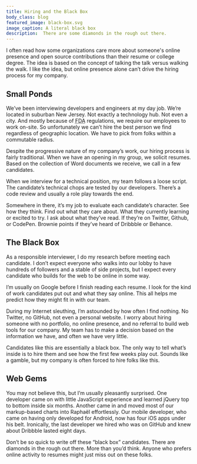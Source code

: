 ```yaml
---
title: Hiring and the Black Box
body_class: blog
featured_image: black-box.svg
image_caption: A literal black box
description:  There are some diamonds in the rough out there.
---
```


I often read how some organizations care more about someone's online presence and open source contributions than their resume or college degree. The idea is based on the concept of talking the talk versus walking the walk. I like the idea, but online presence alone can’t drive the hiring process for my company.

## Small Ponds
We’ve been interviewing developers and engineers at my day job. We’re located in suburban New Jersey. Not exactly a technology hub. Not even a city. And mostly because of <abbr title="U.S. Food and Drug Administration">FDA</abbr> regulations, we require our employees to work on-site. So unfortunately we can’t hire the best person we find regardless of geographic location. We have to pick from folks within a commutable radius.

Despite the progressive nature of my company’s work, our hiring process is fairly traditional. When we have an opening in my group, we solicit resumes. Based on the collection of Word documents we receive, we call in a few candidates.

When we interview for a technical position, my team follows a loose script. The candidate’s technical chops are tested by our developers. There’s a code review and usually a role play towards the end.

Somewhere in there, it’s my job to evaluate each candidate’s character. See how they think. Find out what they care about. What they currently learning or excited to try. I ask about what they’ve read. If they’re on Twitter, Github, or CodePen. Brownie points if they’ve heard of Dribbble or Behance.

## The Black Box
As a responsible interviewer, I do my research before meeting each candidate. I don’t expect everyone who walks into our lobby to have hundreds of followers and a stable of side projects, but I expect every candidate who builds for the web to be online in some way.

I’m usually on Google before I finish reading each resume. I look for the kind of work candidates put out and what they say online. This all helps me predict how they might fit in with our team.

During my Internet sleuthing, I’m astounded by how often I find nothing. No Twitter, no GitHub, not even a personal website. I worry about hiring someone with no portfolio, no online presence, and no referral to build web tools for our company. My team has to make a decision based on the information we have, and often we have very little.

Candidates like this are essentially a black box. The only way to tell what’s inside is to hire them and see how the first few weeks play out. Sounds like a gamble, but my company is often forced to hire folks like this.

## Web Gems
You may not believe this, but I’m usually pleasantly surprised. One developer came on with little JavaScript experience and learned jQuery top to bottom inside six months. Another came in and moved most of our markup-based charts into Raphaël effortlessly. Our mobile developer, who came on having only developed for Android, now has four iOS apps under his belt. Ironically, the last developer we hired who was on GitHub and knew about Dribbble lasted eight days.

Don’t be so quick to write off these “black box” candidates. There are diamonds in the rough out there. More than you’d think. Anyone who prefers online activity to resumes might just miss out on these folks.
